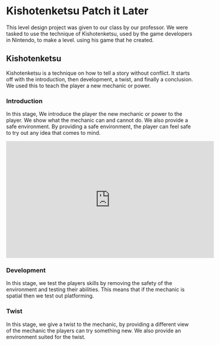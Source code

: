 # Kishotenketsu Patch it Later
This level design project was given to our class by our professor. We were tasked to use the technique of Kishotenketsu, used by the game developers in Nintendo, to make a level. using his game that he created.

## Kishotenketsu
Kishotenketsu is a technique on how to tell a story without conflict. It starts off with the introduction, then development, a twist, and finally a conclusion. We used this to teach the player a new mechanic or power.

### Introduction
In this stage, We introduce the player the new mechanic or power to the player. We show what the mechanic can and cannot do. We also provide a safe environment. By providing a safe environment, the player can feel safe to try out any idea that comes to mind.
<p align = "center">
    <iframe width="560" height="315" src="https://www.youtube.com/embed/rhsne4mIXDo" title="YouTube video player" frameborder="0" allow="accelerometer; autoplay; clipboard-write; encrypted-media; gyroscope; picture-in-picture" allowfullscreen></iframe>
</p>

### Development
In this stage, we test the players skills by removing the safety of the environment and testing their abilities. This means that if the mechanic is spatial then we test out platforming.

### Twist
In this stage, we give a twist to the mechanic, by providing a different view of the mechanic the players can try something new. We also provide an environment suited for the twist.
